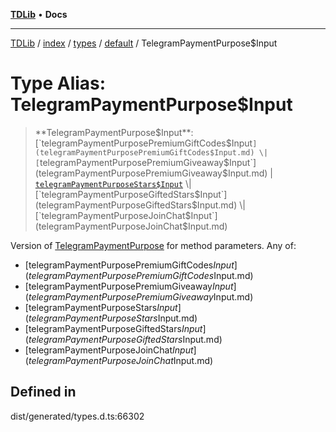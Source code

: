 [**TDLib**](../../../../../../README.md) • **Docs**

***

[TDLib](../../../../../../modules.md) / [index](../../../../../README.md) / [types](../../../README.md) / [default](../README.md) / TelegramPaymentPurpose$Input

# Type Alias: TelegramPaymentPurpose$Input

> **TelegramPaymentPurpose$Input**: [`telegramPaymentPurposePremiumGiftCodes$Input`](telegramPaymentPurposePremiumGiftCodes$Input.md) \| [`telegramPaymentPurposePremiumGiveaway$Input`](telegramPaymentPurposePremiumGiveaway$Input.md) \| [`telegramPaymentPurposeStars$Input`](telegramPaymentPurposeStars$Input.md) \| [`telegramPaymentPurposeGiftedStars$Input`](telegramPaymentPurposeGiftedStars$Input.md) \| [`telegramPaymentPurposeJoinChat$Input`](telegramPaymentPurposeJoinChat$Input.md)

Version of [TelegramPaymentPurpose](TelegramPaymentPurpose.md) for method parameters.
Any of:
- [telegramPaymentPurposePremiumGiftCodes$Input](telegramPaymentPurposePremiumGiftCodes$Input.md)
- [telegramPaymentPurposePremiumGiveaway$Input](telegramPaymentPurposePremiumGiveaway$Input.md)
- [telegramPaymentPurposeStars$Input](telegramPaymentPurposeStars$Input.md)
- [telegramPaymentPurposeGiftedStars$Input](telegramPaymentPurposeGiftedStars$Input.md)
- [telegramPaymentPurposeJoinChat$Input](telegramPaymentPurposeJoinChat$Input.md)

## Defined in

dist/generated/types.d.ts:66302
